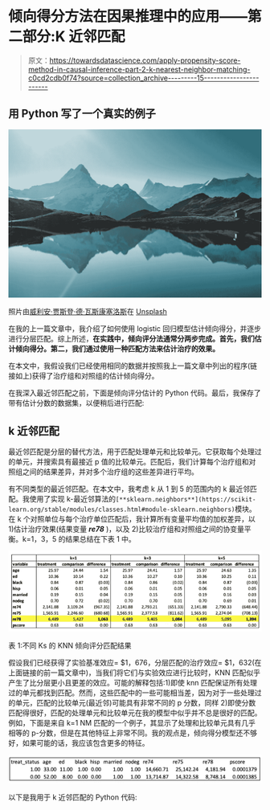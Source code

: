 # 倾向得分方法在因果推理中的应用——第二部分:K 近邻匹配

> 原文：<https://towardsdatascience.com/apply-propensity-score-method-in-causal-inference-part-2-k-nearest-neighbor-matching-c0cd2cdb0f74?source=collection_archive---------15----------------------->

## 用 Python 写了一个真实的例子

![](img/3e67708712f41c09d3d1bff4697c4c23.png)

照片由[威利安·贾斯登·德·瓦斯康塞洛斯](https://unsplash.com/@willianjusten?utm_source=unsplash&utm_medium=referral&utm_content=creditCopyText)在 [Unsplash](https://unsplash.com/collections/2wH1Mm-Y10A/reflection?utm_source=unsplash&utm_medium=referral&utm_content=creditCopyText)

在我的上一篇文章中，我介绍了如何使用 logistic 回归模型估计倾向得分，并逐步进行分层匹配。综上所述，**在实践中，倾向评分法通常分两步完成。首先，我们估计倾向得分。第二，我们通过使用一种匹配方法来估计治疗的效果。**

</apply-propensity-score-methods-in-causal-inference-part-1-stratification-afce2e85730c>  

在本文中，我假设我们已经使用相同的数据并按照我上一篇文章中列出的程序(链接如上)获得了治疗组和对照组的估计倾向得分。

在我深入最近邻匹配之前，下面是倾向评分估计的 Python 代码。最后，我保存了带有估计分数的数据集，以便稍后进行匹配:

## k 近邻匹配

最近邻匹配是分层的替代方法，用于匹配处理单元和比较单元。它获取每个处理过的单元，并搜索具有最接近 p 值的比较单元。匹配后，我们计算每个治疗组和对照组之间的结果差异，并对多个治疗组的这些差异进行平均。

有不同类型的最近邻匹配。在本文中，我考虑 k 从 1 到 5 的范围内的 k 最近邻匹配。我使用了实现 k-最近邻算法的`[**sklearn.neighbors**](https://scikit-learn.org/stable/modules/classes.html#module-sklearn.neighbors)`模块。在 k 个对照单位与每个治疗单位匹配后，我计算所有变量平均值的加权差异，以 1)估计治疗效果(结果变量 ***re78*** )，以及 2)比较治疗组和对照组之间的协变量平衡。k=1，3，5 的结果总结在下表 1 中。

![](img/05be733f701098bc9c8d92ab2fb5d2a8.png)

表 1:不同 Ks 的 KNN 倾向评分匹配结果

假设我们已经获得了实验基准效应= $1，676，分层匹配的治疗效应= $1，632(在上面链接的前一篇文章中)，当我们将它们与实验效应进行比较时，KNN 匹配似乎产生了比分层更小且更差的效应。可能的解释包括:1)即使 knn 匹配保证所有处理过的单元都找到匹配。然而，这些匹配中的一些可能相当差，因为对于一些处理过的单元，匹配的比较单元(最近邻)可能具有非常不同的 p 分数，同样 2)即使分数匹配得很好，匹配的处理单元和比较单元在我的模型中似乎并不总是很好的匹配。例如，下面是来自 k=1 NM 匹配的一个例子，其显示了处理和比较单元具有几乎相等的 p-分数，但是在其他特征上非常不同。我的观点是，倾向得分模型还不够好，如果可能的话，我应该包含更多的特征。

![](img/aaacbad9611641a613a79f7436b1660f.png)

以下是我用于 k 近邻匹配的 Python 代码: